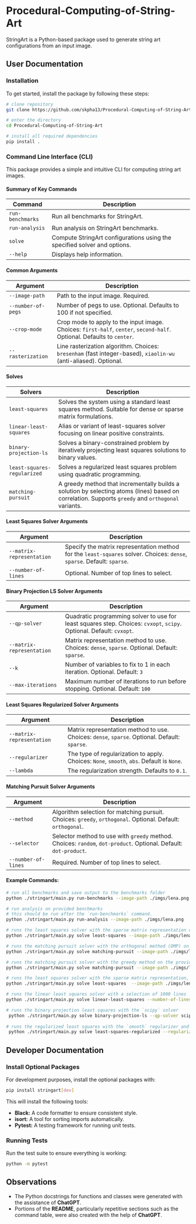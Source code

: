 # Procedural-Computing-of-String-Art

StringArt is a Python-based package used to generate string art configurations from an input image.

## User Documentation

### Installation    

To get started, install the package by following these steps:

```bash
# clone repository
git clone https://github.com/skpha13/Procedural-Computing-of-String-Art.git

# enter the directory 
cd Procedural-Computing-of-String-Art

# install all required dependencies
pip install .
```

### Command Line Interface (CLI)

This package provides a simple and intuitive CLI for computing string art images.

#### Summary of Key Commands 

| **Command**         | **Description**                                                                                                                  |
|---------------------|----------------------------------------------------------------------------------------------------------------------------------|
| `run-benchmarks`    | Run all benchmarks for StringArt.                                                                                                |
| `run-analysis`      | Run analysis on StringArt benchmarks.                                                                                            |
| `solve`             | Compute StringArt configurations using the specified solver and options.                                                         |
| `--help`            | Displays help information.                                                                                                       |

#### Common Arguments

| **Argument**       | **Description**                                                                                                        |
|--------------------|------------------------------------------------------------------------------------------------------------------------|
| `--image-path`     | Path to the input image. Required.                                                                                     |
| `--number-of-pegs` | Number of pegs to use. Optional. Defaults to 100 if not specified.                                                     |
| `--crop-mode`      | Crop mode to apply to the input image. Choices: `first-half`, `center`, `second-half`. Optional. Defaults to `center`. |
| `--rasterization`  | Line rasterization algorithm. Choices: `bresenham` (fast integer-based), `xiaolin-wu` (anti-aliased). Optional.        |

#### Solves

| **Solvers**                 | **Description**                                                                                                                                    |
|-----------------------------|----------------------------------------------------------------------------------------------------------------------------------------------------|
| `least-squares`             | Solves the system using a standard least squares method. Suitable for dense or sparse matrix formulations.                                         |
| `linear-least-squares`      | Alias or variant of least-squares solver focusing on linear positive constraints.                                                                  |
| `binary-projection-ls`      | Solves a binary-constrained problem by iteratively projecting least squares solutions to binary values.                                            |
| `least-squares-regularized` | Solves a regularized least squares problem using quadratic programming.                                                                            |
| `matching-pursuit`          | A greedy method that incrementally builds a solution by selecting atoms (lines) based on correlation. Supports `greedy` and `orthogonal` variants. |


#### Least Squares Solver Arguments

| **Argument**              | **Description**                                                                                                         |
|---------------------------|-------------------------------------------------------------------------------------------------------------------------|
| `--matrix-representation` | Specify the matrix representation method for the `least-squares` solver. Choices: `dense`, `sparse`. Default: `sparse`. |
| `--number-of-lines`       | Optional. Number of top lines to select.                                                                                |

#### Binary Projection LS Solver Arguments

| **Argument**              | **Description**                                                                                                      |
|---------------------------|----------------------------------------------------------------------------------------------------------------------|
| `--qp-solver`             | Quadratic programming solver to use for least squares step. Choices: `cvxopt`, `scipy`. Optional. Default: `cvxopt`. |
| `--matrix-representation` | Matrix representation method to use. Choices: `dense`, `sparse`. Optional. Default: `sparse`.                        |
| `--k`                     | Number of variables to fix to 1 in each iteration. Optional. Default: `3`                                            |
| `--max-iterations`        | Maximum number of iterations to run before stopping. Optional. Default: `100`                                        |

#### Least Squares Regularized Solver Arguments

| **Argument**              | **Description**                                                                               |
|---------------------------|-----------------------------------------------------------------------------------------------|
| `--matrix-representation` | Matrix representation method to use. Choices: `dense`, `sparse`. Optional. Default: `sparse`. |
| `--regularizer`           | The type of regularization to apply. Choices: `None`, `smooth`, `abs`. Default is `None`.     |
| `--lambda`                | The regularization strength. Defaults to `0.1`.                                               |

#### Matching Pursuit Solver Arguments

| **Argument**        | **Description**                                                                                                  |
|---------------------|------------------------------------------------------------------------------------------------------------------|
| `--method`          | Algorithm selection for matching pursuit. Choices: `greedy`, `orthogonal`. Optional. Default: `orthogonal`.      |
| `--selector`        | Selector method to use with `greedy` method. Choices: `random`, `dot-product`. Optional. Default: `dot-product`. |
| `--number-of-lines` | Required. Number of top lines to select.                                                                         |


#### Example Commands:

```bash
# run all benchmarks and save output to the benchmarks folder
python ./stringart/main.py run-benchmarks --image-path ./imgs/lena.png 

# run analysis on provided benchmarks
# this should be run after the `run-benchmarks` command.
python ./stringart/main.py run-analysis --image-path ./imgs/lena.png 

# runs the least squares solver with the sparse matrix representation on the provided image. The number of pegs used will be 100, the crop mode for the image center and the rasterization algorithm xiaolin-wu.
python ./stringart/main.py solve least-squares --image-path ./imgs/lena.png --rasterization xiaolin-wu 

# runs the matching pursuit solver with the orthogonal method (OMP) on the provided image, selecting 1000 lines.
python ./stringart/main.py solve matching-pursuit --image-path ./imgs/lena.png --number-of-lines 1000 --method orthogonal 

# runs the matching pursuit solver with the greedy method on the provided image, using the dot-product heuristic, selecting 1000 lines.
python ./stringart/main.py solve matching-pursuit --image-path ./imgs/lena.png --number-of-lines 1000 --method greedy

# runs the least squares solver with the sparse matrix representation, a crop mode using the first half of the image and a number of pegs of 50
python ./stringart/main.py solve least-squares  --image-path ./imgs/lena.png --crop-mode first-half --number-of-pegs 50 

# runs the linear least squares solver with a selection of 1000 lines
python ./stringart/main.py solve linear-least-squares --number-of-lines 1000 --image-path ./imgs/lena.png --rasterization xiaolin-wu

# runs the binary projection least squares with the `scipy` solver
 python ./stringart/main.py solve binary-projection-ls --qp-solver scipy --k 500 --max-iterations 1 --image-path ./imgs/lena.png
 
# runs the regularized least squares with the `smooth` regularizer and a strength of 10.
 python ./stringart/main.py solve least-squares-regularized --regularizer "smooth" --lambda 10 --image-path ./imgs/lena.png --rasterization xiaolin-wu
```

## Developer Documentation

### Install Optional Packages

For development purposes, install the optional packages with:

```bash
pip install stringart[dev]
```

This will install the following tools:

- **Black:**  A code formatter to ensure consistent style.
- **isort:**  A tool for sorting imports automatically.
- **Pytest:** A testing framework for running unit tests.

### Running Tests

Run the test suite to ensure everything is working:

```bash
python -m pytest
```

## Observations

- The Python docstrings for functions and classes were generated with the assistance of **ChatGPT**. 
- Portions of the **README**, particularly repetitive sections such as the command table, were also created with the help of **ChatGPT**.